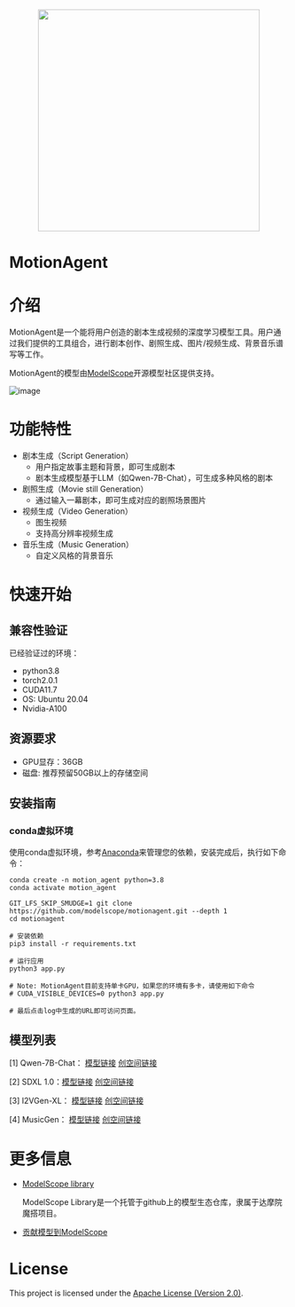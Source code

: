<p align="center">
    <br>
    <img src="https://modelscope.oss-cn-beijing.aliyuncs.com/modelscope.gif" width="400"/>
    <br>
    <h1>MotionAgent</h1>
<p>



# 介绍

MotionAgent是一个能将用户创造的剧本生成视频的深度学习模型工具。用户通过我们提供的工具组合，进行剧本创作、剧照生成、图片/视频生成、背景音乐谱写等工作。

MotionAgent的模型由[ModelScope](https://github.com/modelscope/modelscope)开源模型社区提供支持。


![image](resources/git_cover_CH.jpg)


# 功能特性
- 剧本生成（Script Generation）
  - 用户指定故事主题和背景，即可生成剧本
  - 剧本生成模型基于LLM（如Qwen-7B-Chat），可生成多种风格的剧本
- 剧照生成（Movie still Generation）
  - 通过输入一幕剧本，即可生成对应的剧照场景图片
- 视频生成（Video Generation）
  - 图生视频
  - 支持高分辨率视频生成
- 音乐生成（Music Generation）
  - 自定义风格的背景音乐



# 快速开始

## 兼容性验证
已经验证过的环境：
- python3.8
- torch2.0.1
- CUDA11.7
- OS: Ubuntu 20.04
- Nvidia-A100


## 资源要求
- GPU显存：36GB
- 磁盘: 推荐预留50GB以上的存储空间


## 安装指南

### conda虚拟环境

使用conda虚拟环境，参考[Anaconda](https://docs.anaconda.com/anaconda/install/)来管理您的依赖，安装完成后，执行如下命令：

```shell
conda create -n motion_agent python=3.8
conda activate motion_agent

GIT_LFS_SKIP_SMUDGE=1 git clone https://github.com/modelscope/motionagent.git --depth 1
cd motionagent

# 安装依赖
pip3 install -r requirements.txt

# 运行应用
python3 app.py

# Note: MotionAgent目前支持单卡GPU，如果您的环境有多卡，请使用如下命令
# CUDA_VISIBLE_DEVICES=0 python3 app.py

# 最后点击log中生成的URL即可访问页面。
```

              
## 模型列表

[1]  Qwen-7B-Chat： [模型链接](https://modelscope.cn/models/qwen/Qwen-7B-Chat/summary)   [创空间链接](https://modelscope.cn/studios/qwen/Qwen-7B-Chat-Demo/summary)

[2]  SDXL 1.0：[模型链接](https://modelscope.cn/models/AI-ModelScope/stable-diffusion-xl-base-1.0/summary)  [创空间链接](https://modelscope.cn/studios/AI-ModelScope/Stable_Diffusion_XL_1.0/summary)

[3]  I2VGen-XL： [模型链接](https://modelscope.cn/models/damo/Image-to-Video/summary)  [创空间链接](https://modelscope.cn/models/damo/Video-to-Video/summary)

[4]  MusicGen： [模型链接](https://modelscope.cn/models/AI-ModelScope/musicgen-large/summary)  [创空间链接](https://modelscope.cn/studios/AI-ModelScope/MusicGen/summary)

                            

# 更多信息

- [ModelScope library](https://github.com/modelscope/modelscope/)

  ModelScope Library是一个托管于github上的模型生态仓库，隶属于达摩院魔搭项目。

- [贡献模型到ModelScope](https://modelscope.cn/docs/ModelScope%E6%A8%A1%E5%9E%8B%E6%8E%A5%E5%85%A5%E6%B5%81%E7%A8%8B%E6%A6%82%E8%A7%88)

# License

This project is licensed under the [Apache License (Version 2.0)](https://github.com/modelscope/modelscope/blob/master/LICENSE).

